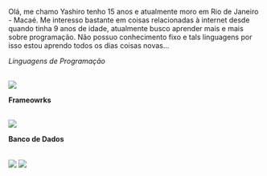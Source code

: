 Olá, me chamo Yashiro tenho 15 anos e atualmente moro em Rio de Janeiro - Macaé. Me interesso bastante em coisas relacionadas à internet desde quando tinha 9 anos de idade, atualmente busco aprender mais e mais sobre programação. Não possuo conhecimento fixo e tals linguagens por isso estou aprendo todos os dias coisas novas...

*Linguagens de Programação*
<div style="display: inline_block"><br>
  <img src="https://img.shields.io/badge/python-3670A0?style=for-the-badge&logo=python&logoColor=ffdd54">
</div>

**Frameowrks**
<div style="display: inline_block"><br>
  <img align="center"src="https://img.shields.io/badge/node.js-6DA55F?style=for-the-badge&logo=node.js&logoColor=white">
</div>

**Banco de Dados**
<div style="display: inline_block"><br>
  <img align="center" src="https://img.shields.io/badge/MongoDB-%234ea94b.svg?style=for-the-badge&logo=mongodb&logoColor=white">
  <img align="center" src="https://img.shields.io/badge/sqlite-%2307405e.svg?style=for-the-badge&logo=sqlite&logoColor=white">
</div>
